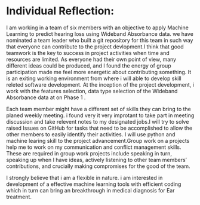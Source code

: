# Individual Reflection:

I am working in a team of six members with an objective to apply  Machine Learning to predict hearing loss using Wideband Absorbance data. we have nominated a team leader who built a git repository for this team in such way that everyone can contribute to the project devlopment.I think that good teamwork is the key to success in project activities when time and resources are limited. As everyone had their own point of view, many different ideas could be produced, and I found the energy of group participation made me feel more energetic about contributing something. It is an exiting working environment from where i will able to develop skill releted software development. At the inception of the project development, i work with the features selection, data type selection of the Wideband Absorbance data at on Phase 1 .

Each team member might have a different set of skills they can bring to the planed weekly meeting. i found very it very improtant to take part in meeting discussion and take relevent notes to my designated jobs.I will try to solve raised Issues on GitHub for tasks that need to be accomplished to allow the other members to easily identify their activities. I will use python and machine learing skill to the project advancement.Group work on a projects help me to work on my communication  and conflict management skills. These are required in group work projects include speaking in turn, speaking up when I have ideas, actively listening to other team members’ contributions, and crucially making compromises for the good of the team.

I strongly believe that i am a flexible in nature. i am interested in development of a effective machine learning tools with efficient coding which in turn can bring an breakthrough in medical diagnosis for Ear treatment.
